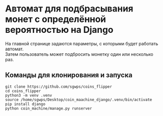 # Автомат для подбрасывания монет с определённой вероятностью на Django

На главной странице задаются параметры, с которыми будет работать автомат.\
Затем пользователь может подбросить монетку один или несколько раз.

## Команды для клонирования и запуска
```
git clone https://github.com/sgwps/coins_flipper
cd coins_flipper
python3 -m venv .venv
source /home/sgwps/Desktop/coin_maachine_django/.venv/bin/activate
pip install django
python coin_machine/manage.py runserver
```
